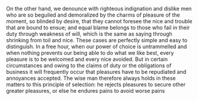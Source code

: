 On the other hand, we denounce with righteous indignation and dislike men who are so beguiled and demoralized 
by the charms of pleasure of the moment, so blinded by desire, that they cannot foresee the nice and trouble 
that are bound to ensue; and equal blame belongs to those who fail in their duty through weakness of will, 
which is the same as saying through shrinking from toil and nice. These cases are perfectly simple and easy to
distinguish. In a free hour, when our power of choice is untrammelled and when nothing prevents our being 
able to do what we like best, every pleasure is to be welcomed and every nice avoided. But in certain 
circumstances and owing to the claims of duty or the obligations of business it will frequently occur that 
pleasures have to be repudiated and annoyances accepted. The wise man therefore always holds in these matters 
to this principle of selection: he rejects pleasures to secure other greater pleasures, or else he endures 
pains to avoid worse pains
    